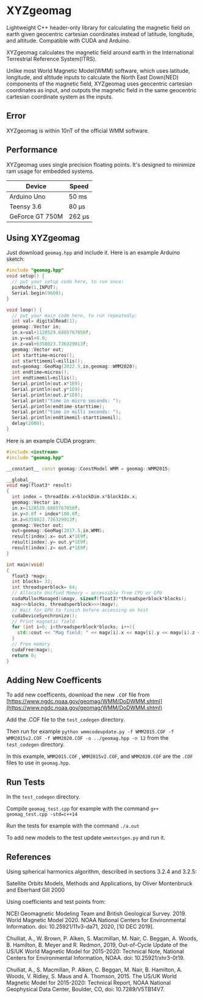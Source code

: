 # XYZgeomag
Lightweight C++ header-only library for calculating the magnetic field on earth given geocentric cartesian coordinates instead of latitude, longitude, and altitude. Compatible with CUDA and Arduino.

XYZgeomag calculates the magnetic field around earth in the International Terrestrial Reference System(ITRS).

Unlike most World Magnetic Model(WMM) software, which uses latitude, longitude, and altitude inputs to calculate the North East Down(NED) components of the magnetic field, XYZgeomag uses geocentric cartesian coordinates as input, and outputs the magnetic field in the same geocentric cartesian coordinate system as the inputs.

## Error

XYZgeomag is within 10nT of the official WMM software.

## Performance

XYZgeomag uses single precision floating points. It's designed to minimize ram usage for embedded systems.

| Device      | Speed    |
|-------------|----------|
| Arduino Uno | 50 ms    |
| Teensy 3.6  |  80 µs |
| GeForce GT 750M  |  262 µs   |

## Using XYZgeomag

Just download `geomag.hpp` and include it.
Here is an example Arduino sketch:

~~~cpp
#include "geomag.hpp"
void setup() {
  // put your setup code here, to run once:
  pinMode(1,INPUT);
  Serial.begin(9600);
}

void loop() {
  // put your main code here, to run repeatedly:
  int val= digitalRead(1);
  geomag::Vector in;
  in.x=val+1128529.6885767058f;
  in.y=val+0.0;
  in.z=val+6358023.736329913f;
  geomag::Vector out;
  int starttime=micros();
  int starttimemil=millis();
  out=geomag::GeoMag(2022.5,in,geomag::WMM2020);
  int endtime=micros();
  int endtimemil=millis();
  Serial.println(out.x*1E9);
  Serial.println(out.y*1E9);
  Serial.println(out.z*1E9);
  Serial.print("time in micro seconds: ");
  Serial.println(endtime-starttime);
  Serial.print("time in milli seconds: ");
  Serial.println(endtimemil-starttimemil);
  delay(2000);
}
~~~


Here is an example CUDA program:

~~~cpp
#include <iostream>
#include "geomag.hpp"

__constant__ const geomag::ConstModel WMM = geomag::WMM2015;

__global__
void mag(float3* result)
{
  int index = threadIdx.x+blockDim.x*blockIdx.x;
  geomag::Vector in;
  in.x=1128529.6885767058f;
  in.y=0.0f + index*100.0f;
  in.z=6358023.736329913f;
  geomag::Vector out;
  out=geomag::GeoMag(2017.5,in,WMM);
  result[index].x= out.x*1E9f;
  result[index].y= out.y*1E9f;
  result[index].z= out.z*1E9f;
}

int main(void)
{
  float3 *magv;
  int blocks= 32;
  int threadsperblock= 64;
  // Allocate Unified Memory – accessible from CPU or GPU
  cudaMallocManaged(&magv, sizeof(float3)*threadsperblock*blocks);
  mag<<<blocks, threadsperblock>>>(magv);
  // Wait for GPU to finish before accessing on host
  cudaDeviceSynchronize();
  // Print magnetic field
  for (int i=0; i<threadsperblock*blocks; i++){
    std::cout << "Mag field: " << magv[i].x << magv[i].y << magv[i].z << std::endl;
  }
  // Free memory
  cudaFree(magv);
  return 0;
}
~~~

## Adding New Coefficents

To add new coefficents, download the new `.COF` file from [https://www.ngdc.noaa.gov/geomag/WMM/DoDWMM.shtml](https://www.ngdc.noaa.gov/geomag/WMM/DoDWMM.shtml)

Add the .COF file to the `test_codegen` directory.

Then run for example
`python wmmcodeupdate.py -f WMM2015.COF -f WMM2015v2.COF -f WMM2020.COF -o ../geomag.hpp -n 12` from the `test_codegen` directory.

In this example, `WMM2015.COF` ,  `WMM2015v2.COF`, and  `WMM2020.COF` are the `.COF` files to use in `geomag.hpp`.

## Run Tests

In the `test_codegen` directory.

Compile `geomag_test.cpp` for example with the command `g++ geomag_test.cpp -std=c++14`

Run the tests for example with the command `./a.out`

To add new models to the test update `wmmtestgen.py` and run it.

## References

Using spherical harmonics algorithm, described in sections 3.2.4 and 3.2.5:

  Satellite Orbits Models, Methods and Applications,
    by Oliver Montenbruck and Eberhard Gill 2000

Using coefficients and test points from:

NCEI Geomagnetic Modeling Team and British Geological Survey. 2019. World Magnetic Model 2020. NOAA National Centers for Environmental Information. doi: 10.25921/11v3-da71, 2020, [10 DEC 2019].

Chulliat, A., W. Brown, P. Alken, S. Macmillan, M. Nair, C. Beggan, A. Woods, B. Hamilton, B. Meyer and R. Redmon, 2019, Out-of-Cycle Update of the US/UK World Magnetic Model for 2015-2020: Technical Note, National Centers for Environmental Information, NOAA. doi: 10.25921/xhr3-0t19.

Chulliat, A., S. Macmillan, P. Alken, C. Beggan, M. Nair, B. Hamilton, A. Woods, V. Ridley, S. Maus and A. Thomson, 2015. The US/UK World Magnetic Model for 2015-2020: Technical Report, NOAA National Geophysical Data Center, Boulder, CO, doi: 10.7289/V5TB14V7.
